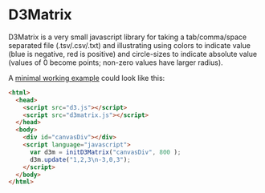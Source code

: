 # D3Matrix 

D3Matrix is a very small javascript library for taking a tab/comma/space separated file (.tsv/.csv/.txt) and illustrating using colors to indicate value (blue is negative, red is positive) and circle-sizes to indicate absolute value (values of 0 become points; non-zero values have larger radius).

A [minimal working example](minimal.html) could look like this:

```html
<html>
  <head>
    <script src="d3.js"></script>
    <script src="d3matrix.js"></script>
  </head>
  <body>
    <div id="canvasDiv"></div>
    <script language="javascript">
      var d3m = initD3Matrix("canvasDiv", 800 );
      d3m.update("1,2,3\n-3,0,3");
    </script>
  </body>
</html>
```
